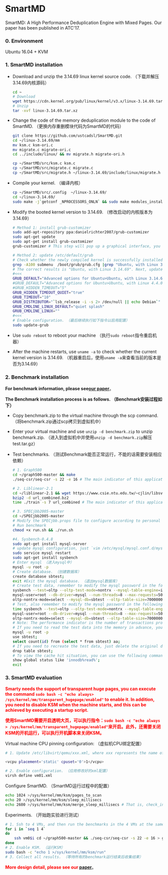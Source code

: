 # SmartMD
SmartMD: A High Performance Deduplication  Engine with Mixed Pages. Our paper has been published in ATC'17.

### 0. Environment
Ubuntu 16.04 + KVM

### 1. SmartMD installation

* Download and unzip the 3.14.69 linux kernel source code. （下载并解压3.14.69内核源码）

  ```bash
  cd ~
  # Download
  wget https://cdn.kernel.org/pub/linux/kernel/v3.x/linux-3.14.69.tar.xz
  # Unzip
  tar -xvf linux-3.14.69.tar.xz
  ```

* Change the code of the memory deduplication module to the code of SmartMD. （更换内存重删模块代码为SmartMD的代码）

  ```bash
  git clone https://github.com/ustcadsl/SmartMD.git
  cd ~/linux-3.14.69/mm
  mv ksm.c ksm-ori.c 
  mv migrate.c migrate-ori.c
  cd ../include/linux/ && mv migrate.h migrate-ori.h
  
  cp ~/SmartMD/src/ksm.c ksm.c
  cp ~/SmartMD/src/migrate.c migrate.c
  cp ~/SmartMD/src/migrate.h ~/linux-3.14.69/include/linux/migrate.h
  ```

* Compile your kernel. （编译内核）

  ```bash
  cp ~/SmartMD/src/.config  ~/linux-3.14.69/ 
  cd ~/linux-3.14.69/ 
  sudo make -j`getconf _NPROCESSORS_ONLN` && sudo make modules_install -j`getconf _NPROCESSORS_ONLN` && sudo make install
  ```

* Modify the booted kernel version to 3.14.69. （修改启动的内核版本为3.14.69）

  ```bash
  # Method 1: install grub-customizer
  sudo add-apt-repository ppa:danielrichter2007/grub-customizer
  sudo apt-get update
  sudo apt-get install grub-customizer
  grub-customizer # This step will pop up a graphical interface, you can choose the kernel version to start first. （这一步会弹出图形界面，可以选择优先启动的内核版本）
  
  # Method 2: update /etc/default/grub
  # Check whether the newly compiled kernel is successfully installed
  grep -A100 submenu  /boot/grub/grub.cfg |grep "Ubuntu, with Linux 3.14.69"
  # The correct results is "Ubuntu, with Linux 3.14.69". Next, update /etc/default/grub with following contents. 如果结果中出现Ubuntu, with Linux 3.14.69则说明内核安装成功，接下来设置启动内核为3.14.69，只需要将内容修改为下面#<<<之间的内容即可。
  #<<<
  GRUB_DEFAULT="Advanced options for Ubuntu>Ubuntu, with Linux 3.14.69"
  #GRUB_DEFAULT="Advanced options for Ubuntu>Ubuntu, with Linux 4.4.0"
  #GRUB_HIDDEN_TIMEOUT="5"
  GRUB_HIDDEN_TIMEOUT_QUIET="true"
  GRUB_TIMEOUT="10"
  GRUB_DISTRIBUTOR="`lsb_release -i -s 2> /dev/null || echo Debian`"
  GRUB_CMDLINE_LINUX_DEFAULT="quiet splash"
  GRUB_CMDLINE_LINUX=""
  #<<<
  # Enable configuration. （最后继续执行如下指令以启用配置）
  sudo update-grub
  ```

* Use `sudo reboot` to reboot your machine （执行`sudo reboot`指令重启机器）

* After the machine restarts, use `uname -a` to check whether the current kernel version is 3.14.69. （机器重启后，使用`uname -a`来查看当前的版本是否为3.14.69）

### 2. Benchmark installation

**For benchmark information, please see[our paper](https://www.usenix.org/conference/atc17/technical-sessions/presentation/guo-fan)**。

**The Benchmark installation process is as follows. （Benchmark安装过程如下）**

* Copy benchmark.zip to the virtual machine through the scp command. （将benchmark.zip通过scp拷贝到虚拟机中）

* Enter your virtual machine and use `unzip -d benchmark.zip` to unzip benchmark.zip. （进入到虚拟机中并使用`unzip -d benchmark.zip`解压test.tar.gz）

* Test benchmarks. （测试Benchmark能否正常运行，不能的话需要安装相应依赖）

  ```bash
  # 1. Graph500
  cd ~/graph500-master && make
  ./seq-csr/seq-csr -s 22 -e 16 # The main indicator of this application is harmonic_mean_TEPS, the bigger the better. （此应用的主要关注的指标为harmonic_mean_TEPS，越大越好）
  
  # 2. Liblinear-2.1
  cd ~/liblinear-2.1 && wget https://www.csie.ntu.edu.tw/~cjlin/libsvmtools/datasets/binary/url_combined.bz2
  bzip2 -d url_combined.bz2
  time ./train -s 7 url_combined # The main indicator of this application is the execution time, the shorter the better. （此应用的主要关注指标为运行时长，越短越好）
  
  # 3. SPECjbb2005-master
  cd ~/SPECjbb2005-master 
  # Modify the SPECjbb.props file to configure according to personal needs, or you can directly use what we have configured. （首先根据个人需求修改SPECjbb.props文件进行配置，也可以直接用我们已经配置好的）
  # Run benchmark
  chmod +x run.sh && ./run.sh
  
  #4. Sysbench-0.4.8
  sudo apt-get install mysql-server
  # update mysql configuration, just `vim /etc/mysql/mysql.conf.d/mysqld.cnf` or `vim /etc/mysql/my.cnf` （更新mysql的配置文件/etc/mysql/mysql.conf.d/mysqld.cnf或/etc/mysql/my.cnf）
  sudo service mysql restart
  sudo apt-get install sysbench
  # Enter mysql （进入mysql中）
  mysql -u root -p
  # Create database. （创建数据库）
  create database sbtest;
  exit #Exit the mysql database. （退出mysql数据库）
  # Create test data, remember to modify the mysql password in the following command. （创建测试数据，记得修改下面指令中mysql的密码）
  sysbench --test=oltp --oltp-test-mode=nontrx --mysql-table-engine=innodb --
  mysql-user=root --db-driver=mysql --num-threads=8 --max-requests=5000000 --
  oltp-nontrx-mode=select --mysql-db=sbtest --oltp-table-size=7000000 --oltptable-name=sbtest --mysql-host=127.0.0.1 --mysqlsocket=/var/run/mysqld/mysqld.sock --mysql-password=123 prepare
  # Test, also remember to modify the mysql password in the following command. （进行测试，同样记得修改下面指令中mysql的密码）
  time sysbench --test=oltp --oltp-test-mode=nontrx --mysql-table-engine=innodb --
  mysql-user=root --db-driver=mysql --num-threads=8 --max-requests=5000000 --
  oltp-nontrx-mode=select --mysql-db=sbtest --oltp-table-size=7000000 --oltptable-name=sbtest --mysql-host=127.0.0.1 --mysqlsocket=/var/run/mysqld/mysqld.sock --mysql-password=123 run
  # Note: The performance indicator is the number of transactions processed per second. （注：性能指标为每秒处理的事务数）
  # If you need to read the test data into the memory in advance, you can use the following command.  （如果需要提前将测试数据读入内存，可以使用如下指令）
  mysql -u root -p 
  use sbtest; 
  select count(id) from (select * from sbtest) aa;
  # If you need to recreate the test data, just delete the original data first. （如果需要重新创建测试数据，需要先删除原先的数据）
  drop table sbtest;
  # To view the cache hit situation, you can use the following commands. （查看cache hit情况可以使用如下指令）
  show global status like 'innodb%read%';
  exit 
  ```

### 3. SmartMD evaluation
**<font color='red'>Smarty needs the support of transparent huge pages, you can execute the command `sudo bash -c "echo always> /sys/kernel/mm/transparent_hugepage/enabled"` to enable it. In addition, you need to disable KSM when the machine starts, and this can be achieved by executing a startup script.</font>**

**<font color='red'>使用SmartMD需要开启透明大页，可以执行指令：`sudo bash -c "echo always > /sys/kernel/mm/transparent_hugepage/enabled"`来开启。此外，还需要关闭KSM的开机运行，可以执行开机脚本来关闭KSM。</font>**

Virtual machine CPU pinning configuration: （虚拟机CPU绑定配置）

```bash
# 1. Update /etc/libvirt/qemu/xxx.xml, where xxx represents the name of the virtual machine. For example, if you want to bind the vcpu of vm01 to physical core 0, just modify the 13th content of vm01.xml as follows, and the other content does not need to be changed. （可以通过修改/etc/libvirt/qemu/xxx.xml文件完成，其中xxx表示虚拟机的名称。比如将vm01的vcpu绑定到物理core 0上，可以第13内容如下，而其他内容无需改动）

<vcpu placement='static' cpuset='0'>1</vcpu> 

# 2. Enable configuration. （应用修改好的xml配置）
virsh define vm01.xml
```

Configure SmartMD. （SmartMD运行过程中的配置）

```bash
echo 1024 >/sys/kernel/mm/ksm/pages_to_scan
echo 20 >/sys/kernel/mm/ksm/sleep_millisecs
echo 2600 >/sys/kernel/mm/ksm/merge_sleep_millisecs # That is, check_interval in the paper. （即论文中的check_interval）
```

Experiments. （开始跑实验进行测试）

```bash
# 1. Ssh to 4 VMs, and then run the benchmarks in the 4 VMs at the same time. Here is graph500 as an example. You can use a script similar to the following.  （使用ssh连接4个VM，然后同时运行4个VM中的benchmark，注意每一次测试中各个VM中只运行1个benchmark且各个VM运行相同的benchmark，此处以graph500为例，可以使用类似下面的脚本）
for i in `seq 1 4`
do
	ssh vm0$i cd ~/graph500-master && ./seq-csr/seq-csr -s 22 -e 16 > graph.out
done
# 2. Enable KSM. （运行KSM）
sudo bash -c "echo 1 >/sys/kernel/mm/ksm/run"
# 3. Collect all results. （等待所有的benchmark运行结束后收集结果）
```

**<font color='red'>More design detail, please see our [paper](https://www.usenix.org/conference/atc17/technical-sessions/presentation/guo-fan)</font>**。
